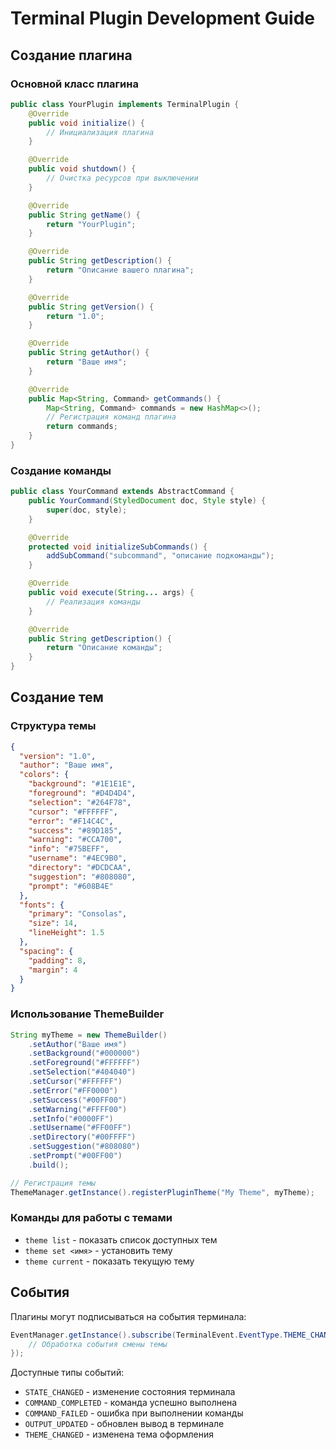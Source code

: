 # Terminal Plugin Development Guide

## Создание плагина

### Основной класс плагина

```java
public class YourPlugin implements TerminalPlugin {
    @Override
    public void initialize() {
        // Инициализация плагина
    }

    @Override
    public void shutdown() {
        // Очистка ресурсов при выключении
    }

    @Override
    public String getName() {
        return "YourPlugin";
    }

    @Override
    public String getDescription() {
        return "Описание вашего плагина";
    }

    @Override
    public String getVersion() {
        return "1.0";
    }

    @Override
    public String getAuthor() {
        return "Ваше имя";
    }

    @Override
    public Map<String, Command> getCommands() {
        Map<String, Command> commands = new HashMap<>();
        // Регистрация команд плагина
        return commands;
    }
}
```

### Создание команды

```java
public class YourCommand extends AbstractCommand {
    public YourCommand(StyledDocument doc, Style style) {
        super(doc, style);
    }

    @Override
    protected void initializeSubCommands() {
        addSubCommand("subcommand", "описание подкоманды");
    }

    @Override
    public void execute(String... args) {
        // Реализация команды
    }

    @Override
    public String getDescription() {
        return "Описание команды";
    }
}
```

## Создание тем

### Структура темы

```json
{
  "version": "1.0",
  "author": "Ваше имя",
  "colors": {
    "background": "#1E1E1E",
    "foreground": "#D4D4D4",
    "selection": "#264F78",
    "cursor": "#FFFFFF",
    "error": "#F14C4C",
    "success": "#89D185",
    "warning": "#CCA700",
    "info": "#75BEFF",
    "username": "#4EC9B0",
    "directory": "#DCDCAA",
    "suggestion": "#808080",
    "prompt": "#608B4E"
  },
  "fonts": {
    "primary": "Consolas",
    "size": 14,
    "lineHeight": 1.5
  },
  "spacing": {
    "padding": 8,
    "margin": 4
  }
}
```

### Использование ThemeBuilder

```java
String myTheme = new ThemeBuilder()
    .setAuthor("Ваше имя")
    .setBackground("#000000")
    .setForeground("#FFFFFF")
    .setSelection("#404040")
    .setCursor("#FFFFFF")
    .setError("#FF0000")
    .setSuccess("#00FF00")
    .setWarning("#FFFF00")
    .setInfo("#0000FF")
    .setUsername("#FF00FF")
    .setDirectory("#00FFFF")
    .setSuggestion("#808080")
    .setPrompt("#00FF00")
    .build();

// Регистрация темы
ThemeManager.getInstance().registerPluginTheme("My Theme", myTheme);
```

### Команды для работы с темами

- `theme list` - показать список доступных тем
- `theme set <имя>` - установить тему
- `theme current` - показать текущую тему

## События

Плагины могут подписываться на события терминала:

```java
EventManager.getInstance().subscribe(TerminalEvent.EventType.THEME_CHANGED, event -> {
    // Обработка события смены темы
});
```

Доступные типы событий:

- `STATE_CHANGED` - изменение состояния терминала
- `COMMAND_COMPLETED` - команда успешно выполнена
- `COMMAND_FAILED` - ошибка при выполнении команды
- `OUTPUT_UPDATED` - обновлен вывод в терминале
- `THEME_CHANGED` - изменена тема оформления
